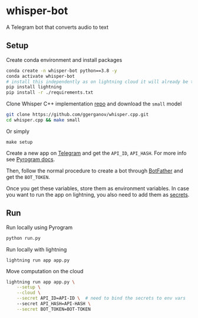 # whisper-bot
A Telegram bot that converts audio to text


## Setup

Create conda environment and install packages

```bash
conda create -n whisper-bot python==3.8 -y
conda activate whisper-bot
# install this independently as on lightning cloud it will already be there
pip install lightning  
pip install -r ./requirements.txt
```

Clone Whisper C++ implementation [repo](https://github.com/ggerganov/whisper.cpp) and download the `small` model

```bash
git clone https://github.com/ggerganov/whisper.cpp.git
cd whisper.cpp && make small
```

Or simply
```
make setup
```

Create a new app on [Telegram](https://my.telegram.org/apps) and get the `API_ID`, `API_HASH`.
For more info see [Pyrogram docs](https://docs.pyrogram.org/start/setup).

Then, follow the normal procedure to create a bot through [BotFather](https://learn.microsoft.com/en-us/azure/bot-service/bot-service-channel-connect-telegram?view=azure-bot-service-4.0) and get the `BOT_TOKEN`.

Once you get these variables, store them as environment variables. In case you want to run the app on lightning, you also
need to add them as [secrets](https://lightning.ai/docs/stable/glossary/secrets.html?highlight=secrets).


## Run

Run locally using Pyrogram

```bash
python run.py
```

Run locally with lightning

```
lightning run app app.py
```

Move computation on the cloud

```bash
lightning run app app.py \
    --setup \
    --cloud \
    --secret API_ID=API-ID \  # need to bind the secrets to env vars
    --secret API_HASH=API-HASH \
    --secret BOT_TOKEN=BOT-TOKEN
```

